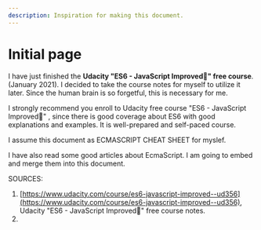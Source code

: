 ```yaml
---
description: Inspiration for making this document.
---
```


# Initial page

I have just finished the **Udacity "ES6 - JavaScript Improved" free course**. \(January 2021\). I decided to take the course notes for myself to utilize it later. Since the human brain is so forgetful, this is necessary for me.

I strongly recommend you enroll to Udacity free course "ES6 - JavaScript Improved" , since there is good coverage about ES6 with good explanations and examples. It is well-prepared and self-paced course.

I assume this document as ECMASCRIPT CHEAT SHEET for myslef.

I have also read some good articles about EcmaScript. I am going to embed and merge them into this document.

SOURCES:

1. [https://www.udacity.com/course/es6-javascript-improved--ud356](https://www.udacity.com/course/es6-javascript-improved--ud356), Udacity "ES6 - JavaScript Improved" free course notes.
2. 



